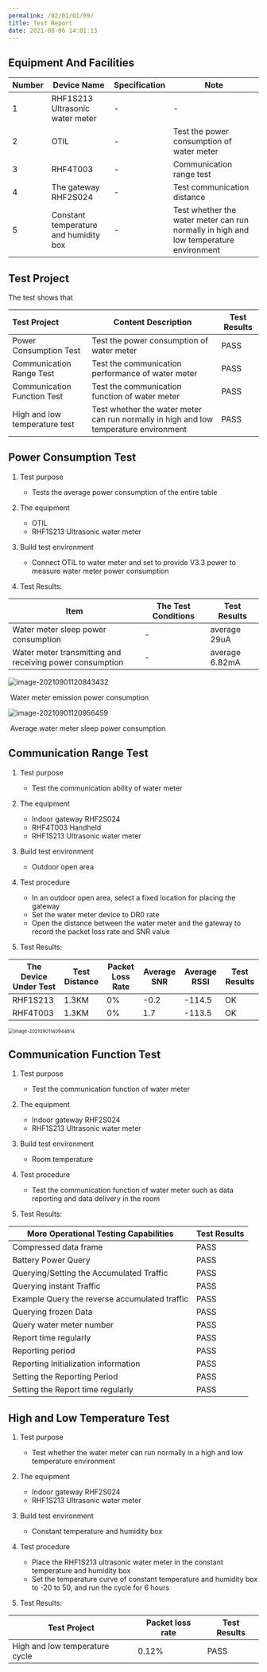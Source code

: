 ```yaml
---
permalink: /02/01/01/09/
title: Test Report
date: 2021-08-06 14:01:13
---
```


## Equipment And Facilities

| Number | Device Name                           | Specification | Note                                                         |
| ------ | ------------------------------------- | ------------- | ------------------------------------------------------------ |
| 1      | RHF1S213 Ultrasonic water meter       | -             | -                                                            |
| 2      | OTIL                                  | -             | Test the power consumption of water meter                    |
| 3      | RHF4T003                              | -             | Communication range test                                     |
| 4      | The gateway RHF2S024                  | -             | Test communication distance                                  |
| 5      | Constant temperature and humidity box | -             | Test whether the water meter can run normally in high and low temperature environment |

## Test Project

The test shows that

| Test Project                  | Content Description                                          | Test Results |
| :---------------------------- | ------------------------------------------------------------ | ------------ |
| Power Consumption Test        | Test the power consumption of water meter                    | PASS         |
| Communication Range Test      | Test the communication performance of water meter            | PASS         |
| Communication Function Test   | Test the communication function of water meter               | PASS         |
| High and low temperature test | Test whether the water meter can run normally in high and low temperature environment | PASS         |

## Power Consumption Test

1. Test purpose
   - Tests the average power consumption of the entire table

2. The equipment
   - OTIL
   - RHF1S213 Ultrasonic water meter

3. Build test environment
   - Connect OTIL to water meter and set to provide V3.3 power to measure water meter power consumption

4. Test Results:

| Item                                                     | The Test Conditions | Test Results    |
| -------------------------------------------------------- | ------------------- | --------------- |
| Water meter sleep power consumption                      | -                   | average 29uA    |
| Water meter transmitting and receiving power consumption | -                   | average  6.82mA |

![image-20210901120843432](https://wiki.risinghf.com/upload/img/ee5cbb424b180c819910d8c7c2018723.png)

​																								Water meter emission power consumption

![image-20210901120956459](https://wiki.risinghf.com/upload/img/aa128de09c760e32bf03da58f6e13417.png)

​																							Average water meter sleep power consumption

## Communication Range Test

1. Test purpose
   - Test the communication ability of water meter

2. The equipment
   - Indoor gateway RHF2S024
   - RHF4T003 Handheld
   - RHF1S213 Ultrasonic water meter

3. Build test environment
   - Outdoor open area

4. Test procedure
   - In an outdoor open area, select a fixed location for placing the gateway
   - Set the water meter device to DR0 rate
   - Open the distance between the water meter and the gateway to record the packet loss rate and SNR value

5. Test Results:

| The Device Under Test | Test Distance | Packet Loss Rate | Average SNR | Average RSSI | Test Results |
| --------------------- | ------------- | ---------------- | ----------- | ------------ | ------------ |
| RHF1S213              | 1.3KM         | 0%               | -0.2        | -114.5       | OK           |
| RHF4T003              | 1.3KM         | 0%               | 1.7         | -113.5       | OK           |

<img src="https://wiki.risinghf.com/upload/img/2e13bd700dca3c28afba589208ae5030.png" alt="image-20210901140944814" style="zoom: 67%;" />

## Communication Function Test

1. Test purpose
   - Test the communication function of water meter

2. The equipment
   - Indoor gateway RHF2S024
   - RHF1S213 Ultrasonic water meter

3. Build test environment
   - Room temperature

4. Test procedure
   - Test the communication function of water meter such as data reporting and data delivery in the room

5. Test Results:

| More Operational Testing Capabilities         | Test Results |
| --------------------------------------------- | ------------ |
| Compressed data frame                         | PASS         |
| Battery Power Query                           | PASS         |
| Querying/Setting the Accumulated Traffic      | PASS         |
| Querying instant Traffic                      | PASS         |
| Example Query the reverse accumulated traffic | PASS         |
| Querying frozen Data                          | PASS         |
| Query water meter number                      | PASS         |
| Report time regularly                         | PASS         |
| Reporting period                              | PASS         |
| Reporting  Initialization information         | PASS         |
| Setting the Reporting Period                  | PASS         |
| Setting  the Report time regularly            | PASS         |

## High and Low Temperature Test

1. Test purpose
   - Test whether the water meter can run normally in a high and low temperature environment

2. The equipment
   - Indoor gateway RHF2S024
   - RHF1S213 Ultrasonic water meter

3. Build test environment
   - Constant temperature and humidity box

4. Test procedure
   - Place the RHF1S213 ultrasonic water meter in the constant temperature and humidity box
   - Set the temperature curve of constant temperature and humidity box to -20 to 50, and run the cycle for 6 hours

5. Test Results:

| Test Project                   | Packet loss rate | Test Results |
| ------------------------------ | ---------------- | ------------ |
| High and low temperature cycle | 0.12%            | PASS         |

